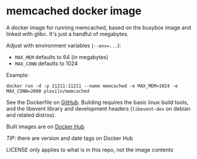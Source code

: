 # memcached docker image

A docker image for running memcached, based on the busybox image
and linked with glibc. It's just a handful of megabytes.

Adjust with environment variables (`--env=...`):

  * `MAX_MEM` defaults to 64 (in megabytes)
  * `MAX_CONN` defaults to 1024

Example:

    docker run -d -p 11211:11211 --name memcached -e MAX_MEM=1024 -e MAX_CONN=2000 ploxiln/memcached

See the Dockerfile on [GitHub](https://github.com/ploxiln/docker-memcached).
Building requires the basic linux build tools, and the libevent library and development headers
(`libevent-dev` on debian and related distros).

Built images are on [Docker Hub](https://registry.hub.docker.com/u/ploxiln/memcached/)

*TIP*: there are version and date tags on Docker Hub

LICENSE only applies to what is in this repo, not the image contents
